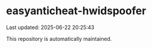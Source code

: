 # easyanticheat-hwidspoofer

Last updated: 2025-06-22 20:25:43

This repository is automatically maintained.

